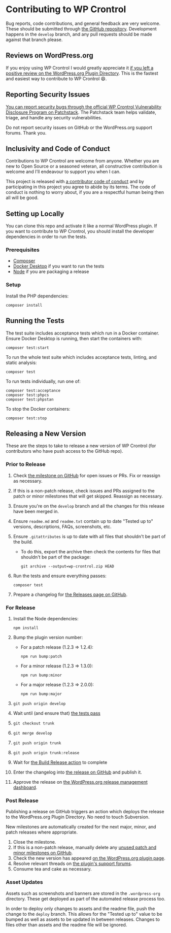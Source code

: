 # Contributing to WP Crontrol

Bug reports, code contributions, and general feedback are very welcome. These should be submitted through [the GitHub repository](https://github.com/johnbillion/wp-crontrol). Development happens in the `develop` branch, and any pull requests should be made against that branch please.

## Reviews on WordPress.org

If you enjoy using WP Crontrol I would greatly appreciate it <a href="https://wordpress.org/support/plugin/wp-crontrol/reviews/">if you left a positive review on the WordPress.org Plugin Directory</a>. This is the fastest and easiest way to contribute to WP Crontrol 😄.

## Reporting Security Issues

[You can report security bugs through the official WP Crontrol Vulnerability Disclosure Program on Patchstack](https://patchstack.com/database/vdp/wp-crontrol). The Patchstack team helps validate, triage, and handle any security vulnerabilities.

Do not report security issues on GitHub or the WordPress.org support forums. Thank you.

## Inclusivity and Code of Conduct

Contributions to WP Crontrol are welcome from anyone. Whether you are new to Open Source or a seasoned veteran, all constructive contribution is welcome and I'll endeavour to support you when I can.

This project is released with <a href="https://github.com/johnbillion/wp-crontrol/blob/develop/CODE_OF_CONDUCT.md">a contributor code of conduct</a> and by participating in this project you agree to abide by its terms. The code of conduct is nothing to worry about, if you are a respectful human being then all will be good.

## Setting up Locally

You can clone this repo and activate it like a normal WordPress plugin. If you want to contribute to WP Crontrol, you should install the developer dependencies in order to run the tests.

### Prerequisites

* [Composer](https://getcomposer.org/)
* [Docker Desktop](https://www.docker.com/products/docker-desktop/) if you want to run the tests
* [Node](https://nodejs.org/) if you are packaging a release

### Setup

Install the PHP dependencies:

	composer install

## Running the Tests

The test suite includes acceptance tests which run in a Docker container. Ensure Docker Desktop is running, then start the containers with:

	composer test:start

To run the whole test suite which includes acceptance tests, linting, and static analysis:

	composer test

To run tests individually, run one of:

	composer test:acceptance
	composer test:phpcs
	composer test:phpstan

To stop the Docker containers:

	composer test:stop

## Releasing a New Version

These are the steps to take to release a new version of WP Crontrol (for contributors who have push access to the GitHub repo).

### Prior to Release

1. Check [the milestone on GitHub](https://github.com/johnbillion/wp-crontrol/milestones) for open issues or PRs. Fix or reassign as necessary.
1. If this is a non-patch release, check issues and PRs assigned to the patch or minor milestones that will get skipped. Reassign as necessary.
1. Ensure you're on the `develop` branch and all the changes for this release have been merged in.
1. Ensure `readme.md` and `readme.txt` contain up to date "Tested up to" versions, descriptions, FAQs, screenshots, etc.
1. Ensure `.gitattributes` is up to date with all files that shouldn't be part of the build.
   - To do this, export the archive then check the contents for files that shouldn't be part of the package:

         git archive --output=wp-crontrol.zip HEAD

1. Run the tests and ensure everything passes:

       composer test

1. Prepare a changelog for [the Releases page on GitHub](https://github.com/johnbillion/wp-crontrol/releases).

### For Release

1. Install the Node dependencies:

       npm install

1. Bump the plugin version number:
   - For a patch release (1.2.3 => 1.2.4):

         npm run bump:patch

   - For a minor release (1.2.3 => 1.3.0):

         npm run bump:minor

   - For a major release (1.2.3 => 2.0.0):

         npm run bump:major

1.     git push origin develop
1. Wait until (and ensure that) [the tests pass](https://github.com/johnbillion/wp-crontrol/actions)
1.     git checkout trunk
1.     git merge develop
1.     git push origin trunk
1.     git push origin trunk:release
1. Wait for [the Build Release action](https://github.com/johnbillion/wp-crontrol/actions/workflows/build.yml) to complete
1. Enter the changelog into [the release on GitHub](https://github.com/johnbillion/wp-crontrol/releases) and publish it.
1. Approve the release on [the WordPress.org release management dashboard](https://wordpress.org/plugins/developers/releases/).

### Post Release

Publishing a release on GitHub triggers an action which deploys the release to the WordPress.org Plugin Directory. No need to touch Subversion.

New milestones are automatically created for the next major, minor, and patch releases where appropriate.

1. Close the milestone.
1. If this is a non-patch release, manually delete any [unused patch and minor milestones on GitHub](https://github.com/johnbillion/wp-crontrol/milestones).
1. Check the new version has appeared [on the WordPress.org plugin page](https://wordpress.org/plugins/wp-crontrol/).
1. Resolve relevant threads on [the plugin's support forums](https://wordpress.org/support/plugin/wp-crontrol/).
1. Consume tea and cake as necessary.

### Asset Updates

Assets such as screenshots and banners are stored in the `.wordpress-org` directory. These get deployed as part of the automated release process too.

In order to deploy only changes to assets and the readme file, push the change to the `deploy` branch. This allows for the "Tested up to" value to be bumped as well as assets to be updated in between releases. Changes to files other than assets and the readme file will be ignored.
